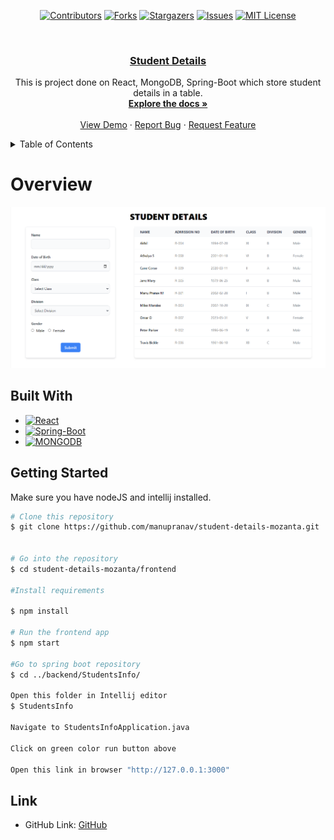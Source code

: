 <div align="center">

[![Contributors][contributors-shield]][contributors-url]
[![Forks][forks-shield]][forks-url]
[![Stargazers][stars-shield]][stars-url]
[![Issues][issues-shield]][issues-url]
[![MIT License][license-shield]][license-url]

</div>

<!-- PROJECT LOGO -->
<br />
<div align="center">

  <a href="https://github.com/manupranav/student-details-mozanta">

<h3 align="center">Student Details</h3>
 </a>

  <p align="center">
    This is project done on React, MongoDB, Spring-Boot which store student details in a table.
    <br />
    <a href="https://github.com/manupranav/student-details-mozanta"><strong>Explore the docs »</strong></a>
    <br />
    <br />
    <a href="https://github.com/manupranav/student-details-mozanta">View Demo</a>
    ·
    <a href="https://github.com/manupranav/student-details-mozanta/issues">Report Bug</a>
    ·
    <a href="https://github.com/manupranav/student-details-mozanta/issues">Request Feature</a>
  </p>
</div>

<!-- TABLE OF CONTENTS -->
<details>
  <summary>Table of Contents</summary>
  <ol>
    <li>
      <a href="#overview">Overview</a>
    </li>
        <li><a href="#built-with">Built With</a></li>
    <li>
      <a href="#getting-started">Getting Started</a>
    <li><a href="#contact">Link</a></li>
  </ol>
</details>

<!-- Overview -->

# Overview

[![student-details-mozanta Preview][product-preview]](https://github.com/manupranav/student-details-mozanta/blob/main/media/preview.png)

## Built With

- [![React][react.js]][react-url]
- [![Spring-Boot][spring-boot]][spring-url]
- [![MONGODB][mongodb.com]][mongodb-url]

<!-- GETTING STARTED -->

## Getting Started

Make sure you have nodeJS and intellij installed.

```bash
# Clone this repository
$ git clone https://github.com/manupranav/student-details-mozanta.git


# Go into the repository
$ cd student-details-mozanta/frontend

#Install requirements

$ npm install

# Run the frontend app
$ npm start

#Go to spring boot repository
$ cd ../backend/StudentsInfo/

Open this folder in Intellij editor
$ StudentsInfo

Navigate to StudentsInfoApplication.java

Click on green color run button above

Open this link in browser "http://127.0.0.1:3000"
```

<!-- LINK -->

## Link

- GitHub Link: [GitHub](https://github.com/manupranav/student-details-mozanta)

<!-- MARKDOWN LINKS & IMAGES -->
<!-- https://www.markdownguide.org/basic-syntax/#reference-style-links -->

[contributors-shield]: https://img.shields.io/github/contributors/manupranav/student-details-mozanta.svg?style=for-the-badge
[contributors-url]: https://github.com/manupranav/student-details-mozanta/graphs/contributors
[forks-shield]: https://img.shields.io/github/forks/manupranav/student-details-mozanta.svg?style=for-the-badge
[forks-url]: https://github.com/manupranav/student-details-mozanta/network/members
[stars-shield]: https://img.shields.io/github/stars/manupranav/student-details-mozanta.svg?style=for-the-badge
[stars-url]: https://github.com/manupranav/student-details-mozanta/stargazers
[issues-shield]: https://img.shields.io/github/issues/manupranav/student-details-mozanta.svg?style=for-the-badge
[issues-url]: https://github.com/manupranav/student-details-mozanta/issues
[license-shield]: https://img.shields.io/github/license/manupranav/student-details-mozanta.svg?style=for-the-badge
[license-url]: https://github.com/manupranav/student-details-mozanta/blob/master/LICENSE.txt
[linkedin-shield]: https://img.shields.io/badge/-LinkedIn-black.svg?style=for-the-badge&logo=linkedin&colorB=555
[linkedin-url]: https://linkedin.com/in/linkedin_username
[product-screenshot]: images/screenshot.png
[next.js]: https://img.shields.io/badge/next.js-000000?style=for-the-badge&logo=nextdotjs&logoColor=white
[next-url]: https://nextjs.org/
[react.js]: https://img.shields.io/badge/REACT%20JS-000000?style=for-the-badge&logo=REACT&logoColor=61DBFB
[react-url]: https://reactjs.org/
[materialui]: https://img.shields.io/badge/Material%20UI-293462?style=for-the-badge&logo=mui&logoColor=E7F6F2
[materialui-url]: https://mui.com/
[vue.js]: https://img.shields.io/badge/Vue.js-35495E?style=for-the-badge&logo=vuedotjs&logoColor=4FC08D
[vue-url]: https://vuejs.org/
[angular.io]: https://img.shields.io/badge/Angular-DD0031?style=for-the-badge&logo=angular&logoColor=white
[angular-url]: https://angular.io/
[svelte.dev]: https://img.shields.io/badge/Svelte-4A4A55?style=for-the-badge&logo=svelte&logoColor=FF3E00
[svelte-url]: https://svelte.dev/
[laravel.com]: https://img.shields.io/badge/Laravel-FF2D20?style=for-the-badge&logo=laravel&logoColor=white
[laravel-url]: https://laravel.com
[bootstrap.com]: https://img.shields.io/badge/Bootstrap-563D7C?style=for-the-badge&logo=bootstrap&logoColor=white
[bootstrap-url]: https://getbootstrap.com
[django.com]: https://img.shields.io/badge/Django-092E20?style=for-the-badge&logo=django&logoColor=white
[django-url]: https://www.djangoproject.com/
[sqlite.com]: https://img.shields.io/badge/SQLite-07405E?style=for-the-badge&logo=sqlite&logoColor=white
[sqlite-url]: https://www.sqlite.org/index.html
[postgresql.com]: https://img.shields.io/badge/PostgreSQL-316192?style=for-the-badge&logo=postgresql&logoColor=white
[postgresql-url]: https://www.postgresql.org/
[jquery.com]: https://img.shields.io/badge/jQuery-0769AD?style=for-the-badge&logo=jquery&logoColor=white
[jquery-url]: https://jquery.com
[netlify.com]: https://img.shields.io/badge/Netlify-00C7B7?style=for-the-badge&logo=netlify&logoColor=white
[netlify-url]: https://netlify.com
[python.org]: https://img.shields.io/badge/Python-14354C?style=for-the-badge&logo=python&logoColor=white
[python-url]: https://www.python.org/
[tailwindcss.com]: https://img.shields.io/badge/tailwindcss-%2338B2AC.svg?style=for-the-badge&logo=tailwind-css&logoColor=white
[tailwindcss-url]: https://tailwind.com
[mongodb.com]: https://img.shields.io/badge/mongodb-14354C?style=for-the-badge&logo=mongodb&logoColor=white
[mongodb-url]: https://www.mongodb.com/
[spring-boot]: https://img.shields.io/badge/spring-boot-14354C?style=for-the-badge&logo=spring-boot&logoColor=white
[spring-url]: https://spring.io/guides/gs/spring-boot/
[product-preview]: media/preview.png
[product-video]: media/demo.gif
